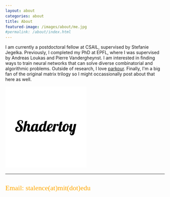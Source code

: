 ```yaml
---
layout: about
categories: about
title: About
featured-image: /images/about/me.jpg
#permalink: /about/index.html
---
```

I am currently a postdoctoral fellow at CSAIL, supervised by Stefanie Jegelka. Previously, I completed my PhD  at EPFL, where I was supervised by Andreas Loukas and Pierre Vandergheynst.
I am interested in finding ways to train neural networks that can solve diverse combinatorial and algorithmic problems. Outside of research, I love [parkour][1]. Finally, I'm a big fan of the original matrix trilogy so I might occassionally post about that here as well. 
<div style="font-size: 24px;float:center;">
 <a href="https://twitter.com/AspectStalence" class="fa fa-twitter fa-2x" ></a>   <a href="https://scholar.google.com/citations?user=CRLG9UcAAAAJ&hl=el" class="ai ai-google-scholar-square fa-2x"></a>   <a href="https://github.com/Stalence" class="fa fa-github fa-2x"></a> <a href="https://www.shadertoy.com/user/Aspect"><img src="/images/icons/logo-removebg-preview.png" class="shadertoy"></a> 
  </div>
<hr>
  <h2 style="color:rgb(255, 166, 0); font-family:Calibri;font-size: 22px;font-weight:100;">Email: stalence(at)mit(dot)edu</h2>


[1]: https://www.youtube.com/watch?v=gThasSb2Lxg